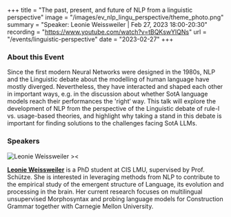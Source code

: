 +++
title = "The past, present, and future of NLP from a linguistic perspective"
image = "/images/ev_nlp_lingu_perspective/theme_photo.png"
summary = "Speaker: Leonie Weissweiler | Feb 27, 2023 18:00-20:30"
recording = "https://www.youtube.com/watch?v=tBQKswYlQNs"
url = "/events/linguistic-perspective"
date = "2023-02-27"
+++

<!--more-->

<!-- ![The past, present, and future of NLP from a linguistic perspective><](/images/ev_nlp_lingu_perspective/theme_photo.png) -->

<!-- ### Location

[Munich🥨NLP Discord Server](https://discord.gg/XWjVzYvjAu?event=1070675978482896999). -->


### About this Event

Since the first modern Neural Networks were designed in the 1980s, NLP and the Linguistic debate about the modelling of human language have mostly diverged. Nevertheless, they have interacted and shaped each other in important ways, e.g. in the discussion about whether SotA language models reach their performances the 'right‘ way. This talk will explore the development of NLP from the perspective of the Linguistic debate of rule-l vs. usage-based theories, and highlight why taking a stand in this debate is important for finding solutions to the challenges facing SotA LLMs.

### Speakers

![Leonie Weissweiler ><](https://www.cis.uni-muenchen.de/~weissweiler/util/images/profile.jpg)

[**Leonie Weissweiler**](https://www.cis.uni-muenchen.de/~weissweiler/) is a PhD student at CIS LMU, supervised by Prof. Schütze. She is interested in leveraging methods from NLP to contribute to the empirical study of the emergent structure of Language, its evolution and processing in the brain. Her current research focuses on multilingual unsupervised Morphosyntax and probing language models for Construction Grammar together with Carnegie Mellon University.
